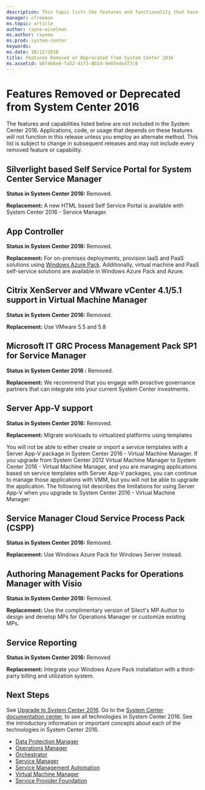 ```yaml
---
description: This topic lists the features and functionality that have been removed or replaced in System Center 2016.
manager: cfreeman
ms.topic: article
author: rayne-wiselman
ms.author: raynew
ms.prod: system-center
keywords:
ms.date: 10/12/2016
title: Features Removed or Deprecated from System Center 2016
ms.assetid: b6f468e0-fa52-41f3-8b2d-9e07ede377c9
---
```


# Features Removed or Deprecated from System Center 2016

The features and capabilities  listed below  are not included in the System Center 2016. Applications, code, or usage that depends  on these features will not function in this release unless you employ an alternate method. This list is subject to change in subsequent releases and may not include every removed feature or capability.

## Silverlight based Self Service Portal for System Center Service Manager
**Status in System Center 2016:** Removed.

**Replacement:** A new HTML based Self Service Portal is available with System Center 2016 - Service Manager.

## App Controller
**Status in System Center 2016:** Removed.

**Replacement:** For on-premises deployments, provision IaaS and PaaS solutions using [Windows Azure Pack](/previous-versions/azure/windows-server-azure-pack/dn296435(v=technet.10)). Additionally, virtual machine and PaaS self-service solutions are available in Windows Azure Pack and Azure.


## Citrix XenServer and VMware vCenter 4.1/5.1 support in Virtual Machine Manager
**Status in System Center 2016:** Removed.

**Replacement:** Use VMware 5.5 and 5.8

## Microsoft IT GRC Process Management Pack SP1 for Service Manager
**Status in System Center 2016 :** Removed.

**Replacement:** We recommend that you engage with proactive governance partners that can integrate into your current System Center investments.

## Server App-V support
**Status in System Center 2016:** Removed.

**Replacement:** Migrate workloads to virtualized platforms using templates

You will not be able to either create or import a service templates with a Server App-V package in System Center 2016 - Virtual Machine Manager.  If you upgrade from System Center 2012 Virtual Machine Manager to System Center 2016 - Virtual Machine Manager, and you are managing applications based on service templates with Server App-V packages, you can continue to manage those applications with VMM, but you will not be able to upgrade the application. The following list describes the limitations for using Server App-V when you upgrade to System Center 2016 - Virtual Machine Manager:

## Service Manager Cloud Service Process Pack (CSPP)
**Status in System Center 2016:** Removed.

**Replacement:** Use Windows Azure Pack for Windows Server instead.

## Authoring Management Packs for Operations Manager with Visio
**Status in System Center 2016:** Removed.

**Replacement:** Use the complimentary version of Silect's MP Author to design and develop MPs for Operations Manager or customize existing MPs.

## Service Reporting
**Status in System Center 2016:** Removed

**Replacement:** Integrate your Windows Azure Pack installation with a third-party billing and utilization system.


## Next Steps

See [Upgrade to System Center 2016](upgrade-to-system-center-2016.md).
Go to the [System Center documentation center](index.yml), to see all technologies in System Center 2016.
See the introductory information or important concepts about each of the technologies in System Center 2016.

* [Data Protection Manager](./dpm/dpm-overview.md)
* [Operations Manager](./scom/key-concepts.md)
* [Orchestrator](./orchestrator/learn-about-orchestrator.md)
* [Service Manager](./scsm/service-manager.md)
* [Service Management Automation](./sma/overview-of-service-management-automation.md)
* [Virtual Machine Manager](./vmm/overview.md)
* [Service Provider Foundation](./spf/overview.md)
